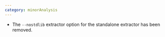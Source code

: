 ```yaml
---
category: minorAnalysis
---
```

* The `--nostdlib` extractor option for the standalone extractor has been removed.
